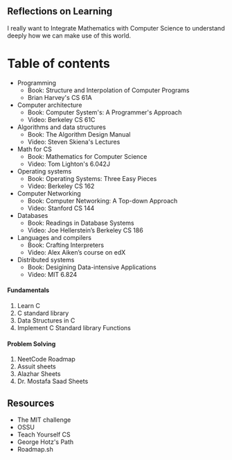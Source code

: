 ## Reflections on Learning
I really want to Integrate Mathematics with Computer Science to understand deeply how we can make use of this world.


# Table of contents
- Programming
  - Book: Structure and Interpolation of Computer Programs
  - Brian Harvey's CS 61A
- Computer architecture
  - Book: Computer System's: A Programmer's Approach
  - Video: Berkeley CS 61C
- Algorithms and data structures
  - Book: The Algorithm Design Manual
  - Video: Steven Skiena's Lectures
- Math for CS
  - Book: Mathematics for Computer Science
  - Video: Tom Lighton's 6.042J
- Operating systems
  - Book: Operating Systems: Three Easy Pieces
  - Video: Berkeley CS 162
- Computer Networking
  - Book: Computer Networking: A Top-down Approach
  - Video: Stanford CS 144
- Databases
  - Book: Readings in Database Systems
  - Video: Joe Hellerstein’s Berkeley CS 186
- Languages and compilers
  - Book: Crafting Interpreters
  - Video: Alex Aiken’s course on edX 
- Distributed systems
  - Book: Desigining Data-intensive Applications
  - Video: MIT 6.824

#### Fundamentals
<ol>
    <li>Learn C</li>
    <li>C standard library</li>
    <li>Data Structures in C</li>
    <li>Implement C Standard library Functions</li>
</ol>

#### Problem Solving
1. NeetCode Roadmap
2. Assuit sheets
3. Alazhar Sheets
4. Dr. Mostafa Saad Sheets
    
## Resources
- The MIT challenge
- OSSU
- Teach Yourself CS
- George Hotz's Path
- Roadmap.sh
